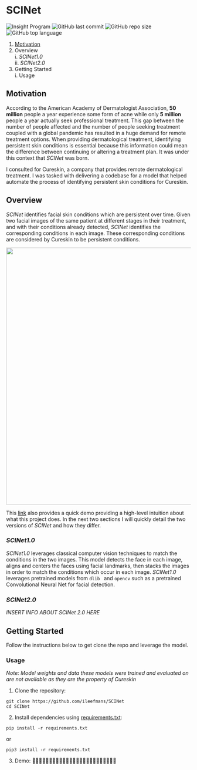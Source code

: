 # SCINet


![Insight Program](https://img.shields.io/badge/Insight-Artificial%20Intelligence-lightgrey)
![GitHub last commit](https://img.shields.io/github/last-commit/ileefmans/SCINet)
![GitHub repo size](https://img.shields.io/github/repo-size/ileefmans/SCINet.svg)
![GitHub top language](https://img.shields.io/github/languages/top/ileefmans/SCINet)

1. [Motivation](https://github.com/ileefmans/SCINet/blob/master/README.md#motivation)
2. Overview  
  i. *SCINet1.0*  
  ii. *SCINet2.0*  
3. Getting Started  
  i. Usage

## Motivation
According to the American Academy of Dermatologist Association, **50 million** people a year experience some form of acne while only **5 million** people a year actually seek professional treatment. This gap between  the number of people affected and the number of people seeking treatment coupled with a global pandemic has resulted in a huge demand for remote treatment options. When providing dermatological treatment, identifying persistent skin conditions is essential because this information could mean the difference between continuing or altering a treatment plan. It was under this context that *SCINet* was born.  

I consulted for Cureskin, a company that provides remote dermatological treatment. I was tasked with delivering a codebase for a model that helped automate the process of identifying persistent skin conditions for Cureskin.

## Overview
*SCINet* identifies facial skin conditions which are persistent over time. Given two facial images of the same patient at different stages in their treatment, and with their conditions already detected, *SCINet* identifies the corresponding conditions in each image. These corresponding conditions are considered by Cureskin to be persistent conditions. 

<img src="https://github.com/ileefmans/SCINet/blob/master/images/example_image.png" width=700 align=center>
  
  This [link](https://www.youtube.com/watch?v=fg9VBqtjan4) also provides a quick demo providing a high-level intuition about what this project does. In the next two sections I will quickly detail the two versions of *SCINet* and how they differ.
  
### *SCINet1.0*
*SCINet1.0* leverages classical computer vision techniques to match the conditions in the two images. This model detects the face in each image, aligns and centers the faces using facial landmarks, then stacks the images in order to match the conditions which occur in each image. *SCINet1.0* leverages pretrained models from ```dlib ``` and ```opencv``` such as a pretrained Convolutional Neural Net for facial detection. 

### *SCINet2.0*
*INSERT INFO ABOUT SCINet 2.0 HERE*
  
  
  ## Getting Started  
  Follow the instructions below to get clone the repo and leverage the model.
  ### Usage  
  
  *Note: Model weights and data these models were trained and evaluated on are not available as they are the property of Cureskin*
  
  
  1. Clone the repository:  
  ```shell script
  git clone https://github.com/ileefmans/SCINet
  cd SCINet
  ```  
  2. Install dependencies using [requirements.txt](./requirements.txt):
  ```shell script
  pip install -r requirements.txt
  ```  
  or 
  ```shell script 
  pip3 install -r requirements.txt
  ```
  3. Demo: 🏃🏿‍♀️🏃🏿🏃🏾‍♀️🏃🏾🏃🏽‍♀️🏃🏽🏃🏻‍♀️🏃🏻🏃🏼‍♀️🏃🏼 
  
  
  
  
  

